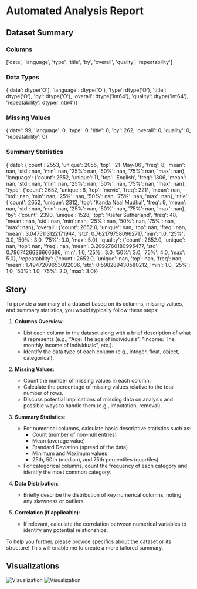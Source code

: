 # Automated Analysis Report

## Dataset Summary

### Columns
['date', 'language', 'type', 'title', 'by', 'overall', 'quality', 'repeatability']

### Data Types
{'date': dtype('O'), 'language': dtype('O'), 'type': dtype('O'), 'title': dtype('O'), 'by': dtype('O'), 'overall': dtype('int64'), 'quality': dtype('int64'), 'repeatability': dtype('int64')}

### Missing Values
{'date': 99, 'language': 0, 'type': 0, 'title': 0, 'by': 262, 'overall': 0, 'quality': 0, 'repeatability': 0}

### Summary Statistics
{'date': {'count': 2553, 'unique': 2055, 'top': '21-May-06', 'freq': 8, 'mean': nan, 'std': nan, 'min': nan, '25%': nan, '50%': nan, '75%': nan, 'max': nan}, 'language': {'count': 2652, 'unique': 11, 'top': 'English', 'freq': 1306, 'mean': nan, 'std': nan, 'min': nan, '25%': nan, '50%': nan, '75%': nan, 'max': nan}, 'type': {'count': 2652, 'unique': 8, 'top': 'movie', 'freq': 2211, 'mean': nan, 'std': nan, 'min': nan, '25%': nan, '50%': nan, '75%': nan, 'max': nan}, 'title': {'count': 2652, 'unique': 2312, 'top': 'Kanda Naal Mudhal', 'freq': 9, 'mean': nan, 'std': nan, 'min': nan, '25%': nan, '50%': nan, '75%': nan, 'max': nan}, 'by': {'count': 2390, 'unique': 1528, 'top': 'Kiefer Sutherland', 'freq': 48, 'mean': nan, 'std': nan, 'min': nan, '25%': nan, '50%': nan, '75%': nan, 'max': nan}, 'overall': {'count': 2652.0, 'unique': nan, 'top': nan, 'freq': nan, 'mean': 3.0475113122171944, 'std': 0.7621797580962717, 'min': 1.0, '25%': 3.0, '50%': 3.0, '75%': 3.0, 'max': 5.0}, 'quality': {'count': 2652.0, 'unique': nan, 'top': nan, 'freq': nan, 'mean': 3.2092760180995477, 'std': 0.7967426636666686, 'min': 1.0, '25%': 3.0, '50%': 3.0, '75%': 4.0, 'max': 5.0}, 'repeatability': {'count': 2652.0, 'unique': nan, 'top': nan, 'freq': nan, 'mean': 1.4947209653092006, 'std': 0.598289430580212, 'min': 1.0, '25%': 1.0, '50%': 1.0, '75%': 2.0, 'max': 3.0}}

## Story
To provide a summary of a dataset based on its columns, missing values, and summary statistics, you would typically follow these steps:

1. **Columns Overview**:
   - List each column in the dataset along with a brief description of what it represents (e.g., "Age: The age of individuals", "Income: The monthly income of individuals", etc.).
   - Identify the data type of each column (e.g., integer, float, object, categorical).

2. **Missing Values**:
   - Count the number of missing values in each column.
   - Calculate the percentage of missing values relative to the total number of rows.
   - Discuss potential implications of missing data on analysis and possible ways to handle them (e.g., imputation, removal).

3. **Summary Statistics**:
   - For numerical columns, calculate basic descriptive statistics such as:
     - Count (number of non-null entries)
     - Mean (average value)
     - Standard Deviation (spread of the data)
     - Minimum and Maximum values
     - 25th, 50th (median), and 75th percentiles (quartiles)
   - For categorical columns, count the frequency of each category and identify the most common category.

4. **Data Distribution**:
   - Briefly describe the distribution of key numerical columns, noting any skewness or outliers.

5. **Correlation (if applicable)**:
   - If relevant, calculate the correlation between numerical variables to identify any potential relationships.

To help you further, please provide specifics about the dataset or its structure! This will enable me to create a more tailored summary.

## Visualizations
![Visualization](C:\Users\gaura\Downloads\project\media\heatmap.png)
![Visualization](C:\Users\gaura\Downloads\project\media\missing_values.png)
